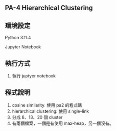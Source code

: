 ## PA-4 Hierarchical Clustering

## 環境設定

Python 3.11.4

Jupyter Notebook

## 執行方式

1. 執行 juptyer notebook

## 程式說明

1. cosine similarity: 使用 pa2 的程式碼
2. hierarchical clustering: 使用 single-link
3. 分成 8、13、20 個 cluster
4. 有兩個檔案，一個是有使用 max-heap，另一個沒有。

